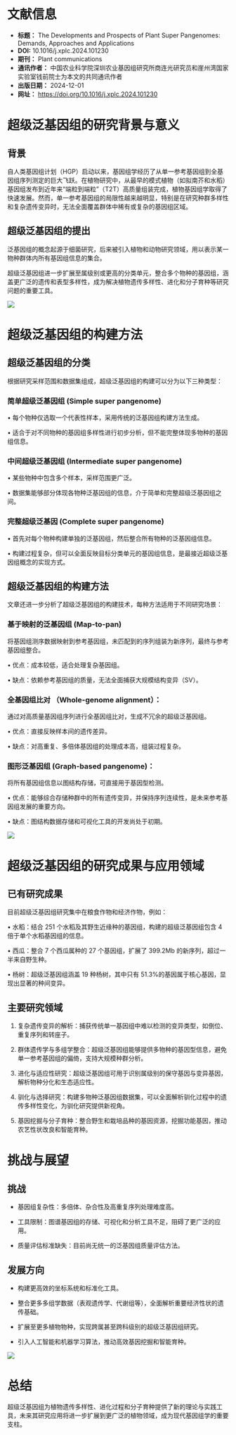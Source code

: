 
# 文献信息

- **标题：** The Developments and Prospects of Plant Super Pangenomes: Demands, Approaches and Applications
- **DOI:** 10.1016/j.xplc.2024.101230
- **期刊：** Plant communications
- **通讯作者：** 中国农业科学院深圳农业基因组研究所商连光研究员和崖州湾国家实验室钱前院士为本文的共同通讯作者
- **出版日期：** 2024-12-01
- **网址：** https://doi.org/10.1016/j.xplc.2024.101230

# 超级泛基因组的研究背景与意义

## 背景

自人类基因组计划（HGP）启动以来，基因组学经历了从单一参考基因组到全基因组序列测定的巨大飞跃。在植物研究中，从最早的模式植物（如拟南芥和水稻）基因组发布到近年来“端粒到端粒”（T2T）高质量组装完成，植物基因组学取得了快速发展。然而，单一参考基因组的局限性越来越明显，特别是在研究种群多样性和复杂遗传变异时，无法全面覆盖群体中稀有或复杂的基因组区域。

## 超级泛基因组的提出

泛基因组的概念起源于细菌研究，后来被引入植物和动物研究领域，用以表示某一物种群体内所有基因组信息的集合。

超级泛基因组进一步扩展至属级别或更高的分类单元，整合多个物种的基因组，涵盖更广泛的遗传和表型多样性，成为解决植物遗传多样性、进化和分子育种等研究问题的重要工具。

![](https://raw.githubusercontent.com/WangZhSi/WangZhSi.github.io/main/_images/super-pan-1.png)

# 超级泛基因组的构建方法

## 超级泛基因组的分类

根据研究采样范围和数据集组成，超级泛基因组的构建可以分为以下三种类型：

### 简单超级泛基因组 (Simple super pangenome)

• 每个物种仅选取一个代表性样本，采用传统的泛基因组构建方法生成。

• 适合于对不同物种的基因组多样性进行初步分析，但不能完整体现多物种的基因组信息。

### 中间超级泛基因组 (Intermediate super pangenome)

• 某些物种中包含多个样本，采样范围更广泛。

• 数据集能够部分体现各物种泛基因组的信息，介于简单和完整超级泛基因组之间。

### 完整超级泛基因 (Complete super pangenome)

• 首先对每个物种构建单独的泛基因组，然后整合所有物种的泛基因组信息。

• 构建过程复杂，但可以全面反映目标分类单元的基因组信息，是最接近超级泛基因组概念的实现方式。

## 超级泛基因组的构建方法

文章还进一步分析了超级泛基因组的构建技术，每种方法适用于不同研究场景：
### 基于映射的泛基因组 (Map-to-pan)

将基因组测序数据映射到参考基因组，未匹配到的序列组装为新序列，最终与参考基因组整合。

• 优点：成本较低，适合处理复杂基因组。

• 缺点：依赖参考基因组的质量，无法全面捕获大规模结构变异（SV）。

### 全基因组比对 （Whole-genome alignment）：

通过对高质量基因组序列进行全基因组比对，生成不冗余的超级泛基因组。

• 优点：直接反映样本间的遗传差异。

• 缺点：对高重复、多倍体基因组的处理成本高，组装过程复杂。

### 图形泛基因组 (Graph-based pangenome)：

将所有基因组信息以图结构存储，可直接用于基因型检测。

• 优点：能够综合存储种群中的所有遗传变异，并保持序列连续性，是未来参考基因组发展的重要方向。

• 缺点：图结构数据存储和可视化工具的开发尚处于初期。

![](https://raw.githubusercontent.com/WangZhSi/WangZhSi.github.io/main/_images/super-pan-2.png)

# 超级泛基因组的研究成果与应用领域

## 已有研究成果

目前超级泛基因组研究集中在粮食作物和经济作物，例如：

• 水稻：结合 251 个水稻及其野生近缘种的基因组，构建的超级泛基因组包含 4 倍于单个水稻基因组的信息。

• 西瓜：整合 7 个西瓜属种的 27 个基因组，扩展了 399.2Mb 的新序列，超过一半来自野生种。

• 杨树：超级泛基因组涵盖 19 种杨树，其中只有 51.3%的基因属于核心基因，显现出显著的种间变异。

## 主要研究领域

1. 复杂遗传变异的解析：捕获传统单一基因组中难以检测的变异类型，如倒位、重复序列和转座子。

2. 群体遗传学与多组学整合：超级泛基因组能够提供多物种的基因型信息，避免单一参考基因组的偏倚，支持大规模种群分析。

3. 进化与适应性研究：超级泛基因组可用于识别属级别的保守基因与变异基因，解析物种分化和生态适应性。

4. 驯化与选择研究：构建多物种泛基因组数据集，可以全面解析驯化过程中的遗传多样性变化，为驯化研究提供新视角。

5. 基因挖掘与分子育种：整合野生和栽培品种的基因资源，挖掘功能基因，推动农艺性状改良和智能育种。

# 挑战与展望

## 挑战

- 基因组复杂性：多倍体、杂合性及高重复序列处理难度高。

- 工具限制：图谱基因组的存储、可视化和分析工具不足，阻碍了更广泛的应用。

- 质量评估标准缺失：目前尚无统一的泛基因组质量评估方法。

## 发展方向

- 构建更高效的坐标系统和标准化工具。

- 整合更多多组学数据（表观遗传学、代谢组等），全面解析重要经济性状的遗传基础。

- 扩展至更多植物物种，实现跨属甚至跨科级别的超级泛基因组研究。

- 引入人工智能和机器学习算法，推动高效基因挖掘和智能育种。

![](https://raw.githubusercontent.com/WangZhSi/WangZhSi.github.io/main/_images/super-pan-3.png)

# 总结

超级泛基因组为植物遗传多样性、进化过程和分子育种提供了新的理论与实践工具，未来其研究应用将进一步扩展到更广泛的植物领域，成为现代基因组学的重要支柱。